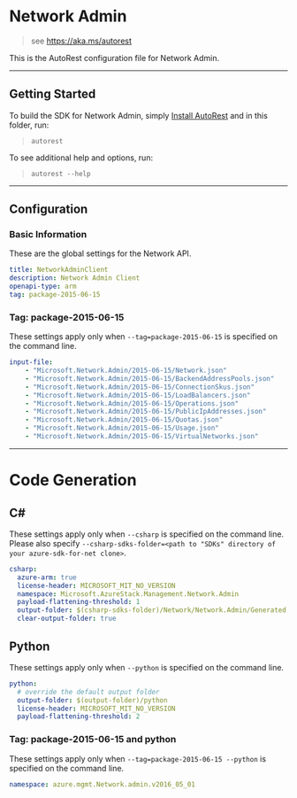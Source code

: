 # Network Admin
    
> see https://aka.ms/autorest

This is the AutoRest configuration file for Network Admin.

---
## Getting Started 
To build the SDK for Network Admin, simply [Install AutoRest](https://aka.ms/autorest/install) and in this folder, run:

> `autorest`

To see additional help and options, run:

> `autorest --help`
---

## Configuration

### Basic Information 
These are the global settings for the Network API.

``` yaml
title: NetworkAdminClient
description: Network Admin Client
openapi-type: arm
tag: package-2015-06-15
```

### Tag: package-2015-06-15

These settings apply only when `--tag=package-2015-06-15` is specified on the command line.

``` yaml $(tag) == 'package-2015-06-15'
input-file:
    - "Microsoft.Network.Admin/2015-06-15/Network.json"
    - "Microsoft.Network.Admin/2015-06-15/BackendAddressPools.json"
    - "Microsoft.Network.Admin/2015-06-15/ConnectionSkus.json"
    - "Microsoft.Network.Admin/2015-06-15/LoadBalancers.json"
    - "Microsoft.Network.Admin/2015-06-15/Operations.json"
    - "Microsoft.Network.Admin/2015-06-15/PublicIpAddresses.json"
    - "Microsoft.Network.Admin/2015-06-15/Quotas.json"
    - "Microsoft.Network.Admin/2015-06-15/Usage.json"
    - "Microsoft.Network.Admin/2015-06-15/VirtualNetworks.json"
```

---
# Code Generation

## C# 

These settings apply only when `--csharp` is specified on the command line.
Please also specify `--csharp-sdks-folder=<path to "SDKs" directory of your azure-sdk-for-net clone>`.

``` yaml $(csharp)
csharp:
  azure-arm: true
  license-header: MICROSOFT_MIT_NO_VERSION
  namespace: Microsoft.AzureStack.Management.Network.Admin
  payload-flattening-threshold: 1
  output-folder: $(csharp-sdks-folder)/Network/Network.Admin/Generated
  clear-output-folder: true
```

## Python

These settings apply only when `--python` is specified on the command line.

``` yaml $(python)
python:
  # override the default output folder
  output-folder: $(output-folder)/python
  license-header: MICROSOFT_MIT_NO_VERSION
  payload-flattening-threshold: 2
```

### Tag: package-2015-06-15 and python

These settings apply only when `--tag=package-2015-06-15 --python` is specified on the command line.

``` yaml $(tag) == 'package-2015-06-15' && $(python)
namespace: azure.mgmt.Network.admin.v2016_05_01
```

